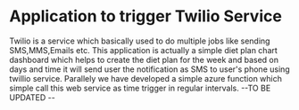 # Application to trigger Twilio Service
Twilio is a service which basically used to do multiple jobs like sending SMS,MMS,Emails etc.
This application is actually a simple diet plan chart dashboard which helps to create the diet plan for the week and 
based on days and time it will send user the notification as SMS to user's phone using twillio service.
Parallely we have developed a simple azure function which simple call this web service as time trigger in regular intervals.
--TO BE UPDATED --